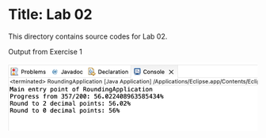 # Title: Lab 02

This directory contains source codes for Lab 02.

Output from Exercise 1

![image](https://github.com/emalianakasmuri/dadrepository/blob/main/workspace-dadlabs/lab02/images/OutputRoundingApplication.png)

